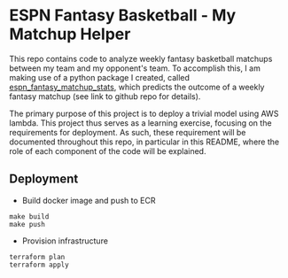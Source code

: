 # ESPN Fantasy Basketball - My Matchup Helper

This repo contains code to analyze weekly fantasy basketball matchups between my team and my opponent's team. To accomplish this, I am making use of a python package I created, called [espn_fantasy_matchup_stats](https://github.com/RobBlumberg/espn_fantasy_matchup_stats), which predicts the outcome of a weekly fantasy matchup (see link to github repo for details).

The primary purpose of this project is to deploy a trivial model using AWS lambda. This project thus serves as a learning exercise, focusing on the requirements for deployment. As such, these requirement will be documented throughout this repo, in particular in this README, where the role of each component of the code will be explained.

## Deployment

- Build docker image and push to ECR 
```
make build
make push
```

- Provision infrastructure
```
terraform plan
terraform apply
```